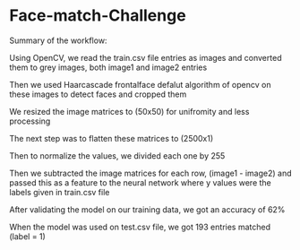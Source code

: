 # Face-match-Challenge

Summary of the workflow:

Using OpenCV, we read the train.csv file entries as images and converted them to grey images, both image1 and image2 entries

Then we used Haarcascade frontalface defalut algorithm of opencv on these images to detect faces and cropped them

We resized the image matrices to (50x50) for unifromity and less processing

The next step was to flatten these matrices to (2500x1)

Then to normalize the values, we divided each one by 255

Then we subtracted the image matrices for each row, (image1 - image2) and passed this as a feature to the neural network where
y values were the labels given in train.csv file

After validating the model on our training data, we got an accuracy of 62%

When the model was used on test.csv file, we got 193 entries matched (label = 1)

